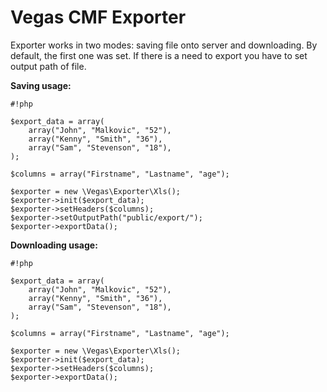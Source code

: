 Vegas CMF Exporter
======================

Exporter works in two modes: saving file onto server and downloading. By default, the first one was set. If there is a need to export you have to set output path of file. 

**Saving usage:**
```
#!php

$export_data = array(
    array("John", "Malkovic", "52"),
    array("Kenny", "Smith", "36"),
    array("Sam", "Stevenson", "18"),
);

$columns = array("Firstname", "Lastname", "age");

$exporter = new \Vegas\Exporter\Xls();
$exporter->init($export_data);
$exporter->setHeaders($columns);
$exporter->setOutputPath("public/export/");
$exporter->exportData();

```


**Downloading usage:**
```
#!php

$export_data = array(
    array("John", "Malkovic", "52"),
    array("Kenny", "Smith", "36"),
    array("Sam", "Stevenson", "18"),
);

$columns = array("Firstname", "Lastname", "age");

$exporter = new \Vegas\Exporter\Xls();
$exporter->init($export_data);
$exporter->setHeaders($columns);
$exporter->exportData();

```